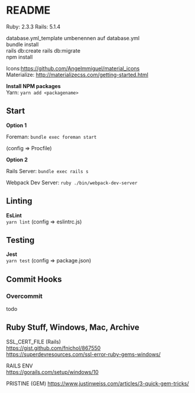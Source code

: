 # README

Ruby: 2.3.3
Rails: 5.1.4

database.yml_template umbenennen auf database.yml  
bundle install  
rails db:create
rails db:migrate  
npm install  

Icons:https://github.com/Angelmmiguel/material_icons  
Materialize: http://materializecss.com/getting-started.html 

**Install NPM packages**  
Yarn: ``yarn add <packagename>``  

## Start

**Option 1**  

Foreman: ``bundle exec foreman start``

(config => Procfile)

**Option 2**  

Rails Server: ``bundle exec rails s``

Webpack Dev Server: ``ruby ./bin/webpack-dev-server``

## Linting
**EsLint**  
``yarn lint``
(config => eslintrc.js)

## Testing
**Jest**  
``yarn test``
(config => package.json)

## Commit Hooks
### Overcommit
todo

## Ruby Stuff, Windows, Mac, Archive
SSL_CERT_FILE (Rails)  
https://gist.github.com/fnichol/867550  
https://superdevresources.com/ssl-error-ruby-gems-windows/   

RAILS ENV  
https://gorails.com/setup/windows/10   

PRISTINE (GEM)
https://www.justinweiss.com/articles/3-quick-gem-tricks/  
